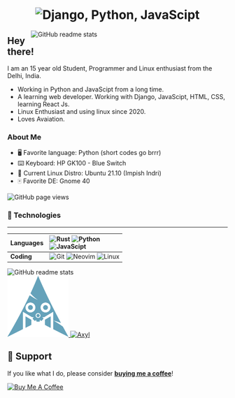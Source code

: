 <h1 align=center><img src="https://readme-typing-svg.herokuapp.com/?font=jetbrains+mono&color=%23a9b665&size=22&center=true&vCenter=true&lines=Python%2C+Django%2C+Linux;JavaScipt%2C+HTML%2C+CSS" alt="Django, Python, JavaScipt"></h1>

<img src="https://github-readme-stats.vercel.app/api?username=angelofallars&theme=onedark&show_icons=true&include_all_commits=true&hide_border=true&hide=issues&custom_title=Angelo&nbsp;Fallaria's&nbsp;Stats&title_color=a9b665&icon_color=e3a84e&text_color=dfbf8e&bg_color=282828&count_private=true" alt="GitHub readme stats" width=450px align=right>

## Hey there!

I am an 15 year old Student, Programmer and Linux enthusiast from the Delhi, India.

* Working in Python and JavaScipt from a long time.
* A learning web developer. Working with Django, JavaScipt, HTML, CSS, learning React Js.
* Linux Enthusiast and using linux since 2020.
* Loves Avaiation.

### About Me

- 🖥 Favorite language: Python (short codes go brrr)
- ⌨️ Keyboard: HP GK100 - Blue Switch
- 🐧 Current Linux Distro: Ubuntu 21.10 (Impish Indri)
- 🀄 Favorite DE: Gnome 40 


<img src="https://komarev.com/ghpvc/?username=angelofallars&color=45707a&style=flat-square" alt="GitHub page views">


### 🔨 Technologies

---
Languages | ![Rust](https://img.shields.io/badge/rust-%23000000.svg?style=for-the-badge&logo=rust&logoColor=white) ![Python](https://img.shields.io/badge/python-%233776AB.svg?style=for-the-badge&logo=python&logoColor=white)<br>![JavaScipt](https://img.shields.io/badge/shell_script-%23121011.svg?style=for-the-badge&logo=gnu-bash&logoColor=white)
:--- | :---
**Coding** | ![Git](https://img.shields.io/badge/git-%23F05033.svg?style=for-the-badge&logo=git&logoColor=white) ![Neovim](https://img.shields.io/badge/Vim-%2357A143.svg?style=for-the-badge&logo=neovim&logoColor=white) ![Linux](https://img.shields.io/badge/Linux-FCC624?style=for-the-badge&logo=linux&logoColor=black)

<img src="https://github-readme-stats.vercel.app/api/top-langs/?username=angelofallars&layout=compact&theme=onedark&langs_count=6&hide_border=true&hide=jupyter%20notebook,vim%20script,roff,css,scheme,scss&title_color=a9b665&icon_color=e3a84e&text_color=dfbf8e&bg_color=282828&custom_title=My&nbsp;Language&nbsp;Stats" alt="GitHub readme stats" width=405px>

<br>

<a href="https://github.com/axyl-os/axyl-iso">
  <img src="https://raw.githubusercontent.com/axyl-os/axyl-os.github.io/master/assets/img/axyl-logo.svg" alt="Axyl Logo" height=140px>
</a>
<a href="https://github.com/axyl-os/axyl-iso">
  <img src="https://github-readme-stats.vercel.app/api/pin/?username=axyl-os&repo=axyl-iso" alt="Axyl" height=140px>
</a>

## 🎁 Support

If you like what I do, please consider **[buying me a coffee](https://www.buymeacoffee.com/angelofallaria)**!

<a href="https://www.buymeacoffee.com/angelofallaria" target="_blank"><img src="https://cdn.buymeacoffee.com/buttons/default-orange.png" alt="Buy Me A Coffee" height="28" width="119"></a>
